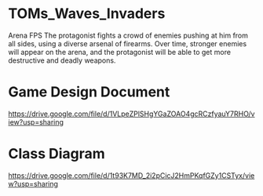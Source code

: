# TOMs_Waves_Invaders
Arena FPS 
The protagonist fights a crowd of enemies pushing at him from all sides, using a diverse arsenal of firearms. 
Over time, stronger enemies will appear on the arena, and the protagonist will be able to get more destructive and deadly weapons.

# Game Design Document

https://drive.google.com/file/d/1VLpeZPlSHgYGaZOAO4gcRCzfyauY7RHO/view?usp=sharing

# Class Diagram

https://drive.google.com/file/d/1t93K7MD_2i2pCicJ2HmPKqfGZy1CSTyx/view?usp=sharing
